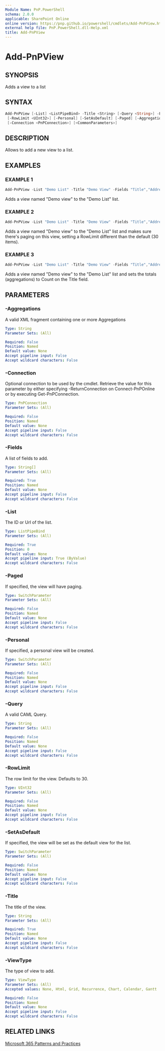 ```yaml
---
Module Name: PnP.PowerShell
schema: 2.0.0
applicable: SharePoint Online
online version: https://pnp.github.io/powershell/cmdlets/Add-PnPView.html
external help file: PnP.PowerShell.dll-Help.xml
title: Add-PnPView
---
```

  
# Add-PnPView

## SYNOPSIS
Adds a view to a list

## SYNTAX

```powershell
Add-PnPView [-List] <ListPipeBind> -Title <String> [-Query <String>] -Fields <String[]> [-ViewType <ViewType>]
 [-RowLimit <UInt32>] [-Personal] [-SetAsDefault] [-Paged] [-Aggregations <String>] 
 [-Connection <PnPConnection>] [<CommonParameters>]
```

## DESCRIPTION

Allows to add a new view to a list.

## EXAMPLES

### EXAMPLE 1
```powershell
Add-PnPView -List "Demo List" -Title "Demo View" -Fields "Title","Address"
```

Adds a view named "Demo view" to the "Demo List" list.

### EXAMPLE 2
```powershell
Add-PnPView -List "Demo List" -Title "Demo View" -Fields "Title","Address" -Paged -RowLimit 100
```

Adds a view named "Demo view" to the "Demo List" list and makes sure there's paging on this view, setting a RowLimit different than the default (30 items).

### EXAMPLE 3
```powershell
Add-PnPView -List "Demo List" -Title "Demo View" -Fields "Title","Address" -Aggregations "<FieldRef Name='Title' Type='COUNT'/>"
```

Adds a view named "Demo view" to the "Demo List" list and sets the totals (aggregations) to Count on the Title field.

## PARAMETERS

### -Aggregations
A valid XML fragment containing one or more Aggregations

```yaml
Type: String
Parameter Sets: (All)

Required: False
Position: Named
Default value: None
Accept pipeline input: False
Accept wildcard characters: False
```

### -Connection
Optional connection to be used by the cmdlet. Retrieve the value for this parameter by either specifying -ReturnConnection on Connect-PnPOnline or by executing Get-PnPConnection.

```yaml
Type: PnPConnection
Parameter Sets: (All)

Required: False
Position: Named
Default value: None
Accept pipeline input: False
Accept wildcard characters: False
```

### -Fields
A list of fields to add.

```yaml
Type: String[]
Parameter Sets: (All)

Required: True
Position: Named
Default value: None
Accept pipeline input: False
Accept wildcard characters: False
```

### -List
The ID or Url of the list.

```yaml
Type: ListPipeBind
Parameter Sets: (All)

Required: True
Position: 0
Default value: None
Accept pipeline input: True (ByValue)
Accept wildcard characters: False
```

### -Paged
If specified, the view will have paging.

```yaml
Type: SwitchParameter
Parameter Sets: (All)

Required: False
Position: Named
Default value: None
Accept pipeline input: False
Accept wildcard characters: False
```

### -Personal
If specified, a personal view will be created.

```yaml
Type: SwitchParameter
Parameter Sets: (All)

Required: False
Position: Named
Default value: None
Accept pipeline input: False
Accept wildcard characters: False
```

### -Query
A valid CAML Query.

```yaml
Type: String
Parameter Sets: (All)

Required: False
Position: Named
Default value: None
Accept pipeline input: False
Accept wildcard characters: False
```

### -RowLimit
The row limit for the view. Defaults to 30.

```yaml
Type: UInt32
Parameter Sets: (All)

Required: False
Position: Named
Default value: None
Accept pipeline input: False
Accept wildcard characters: False
```

### -SetAsDefault
If specified, the view will be set as the default view for the list.

```yaml
Type: SwitchParameter
Parameter Sets: (All)

Required: False
Position: Named
Default value: None
Accept pipeline input: False
Accept wildcard characters: False
```

### -Title
The title of the view.

```yaml
Type: String
Parameter Sets: (All)

Required: True
Position: Named
Default value: None
Accept pipeline input: False
Accept wildcard characters: False
```

### -ViewType
The type of view to add.

```yaml
Type: ViewType
Parameter Sets: (All)
Accepted values: None, Html, Grid, Recurrence, Chart, Calendar, Gantt

Required: False
Position: Named
Default value: None
Accept pipeline input: False
Accept wildcard characters: False
```



## RELATED LINKS

[Microsoft 365 Patterns and Practices](https://aka.ms/m365pnp)


